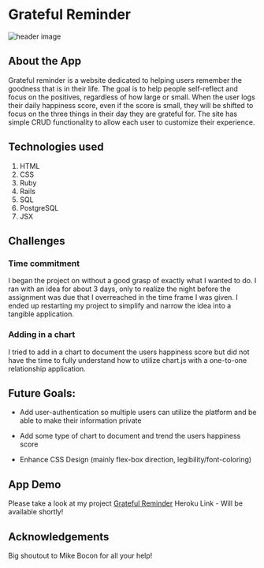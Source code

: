 # Grateful Reminder

![header image](https://images.unsplash.com/photo-1492269682833-cd80f8a20b08?ixlib=rb-1.2.1&ixid=eyJhcHBfaWQiOjEyMDd9&auto=format&fit=crop&w=1650&q=80g)

## About the App

Grateful reminder is a website dedicated to helping users remember the goodness that is in their life. The goal is to help people self-reflect and focus on the positives, regardless of how large or small. When the user logs their daily happiness score, even if the score is small, they will be shifted to focus on the three things in their day they are grateful for. The site has simple CRUD functionality to allow each user to customize their experience.

## Technologies used
1. HTML
2. CSS
3. Ruby
4. Rails
5. SQL
6. PostgreSQL
7. JSX

## Challenges
### Time commitment 
I began the project on without a good grasp of exactly what I wanted to do. I ran with an idea for about 3 days, only to realize the night before the assignment was due that I overreached in the time frame I was given. I ended up restarting my project to simplify and narrow the idea into a tangible application. 

### Adding in a chart
I tried to add in a chart to document the users happiness score but did not have the time to fully understand how to utilize chart.js with a one-to-one relationship application. 

## Future Goals:

* Add user-authentication so multiple users can utilize the platform and be able to make their information private

* Add some type of chart to document and trend the users happiness score

* Enhance CSS Design (mainly flex-box direction, legibility/font-coloring)

## App Demo 
Please take a look at my project 
[Grateful Reminder](https://git.generalassemb.ly/Software-Engineering-Immersive-Remote/SEIR-MAE/tree/master/unit_4)
Heroku Link - Will be available shortly!

## Acknowledgements 
Big shoutout to Mike Bocon for all your help!






